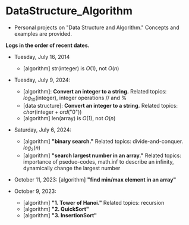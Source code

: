# DataStructure_Algorithm
- Personal projects on "Data Structure and Algorithm." Concepts and examples are provided.

**Logs in the order of recent dates.**

- Tuesday, July 16, 2014
	- [algorithm] str(integer) is $O(1)$, not $O(n)$

- Tuesday, July 9, 2024:
  	- [algorithm]: **Convert an integer to a string.** Related topics: $log_{10}(\text{integer})$, integer operations // and %
  	- [data structure]:  **Convert an integer to a string.** Related topics: $char(\text{integer} + ord(\text{"0"}))$
  	- [algorithm] len(array) is $O(1)$, not $O(n)$

- Saturday, July 6, 2024: 
	- [algorithm] **"binary search."** Related topics: divide-and-conquer. $log_{2}(n)$
	- [algorithm] **"search largest number in an array."** Related topics: importance of pseduo-codes, math.inf to describe an infinity, dynamically change the largest number 

- October 11, 2023: [algorithm] **"find min/max element in an array"**

- October 9, 2023: 
	- [algorithm] **"1. Tower of Hanoi."** Related topics: recursion
	- [algorithm] **"2. QuickSort"**
	- [algorithm] **"3. InsertionSort"**
